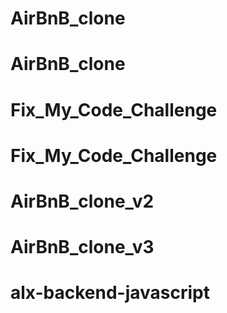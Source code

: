 # AirBnB_clone
# AirBnB_clone
# Fix_My_Code_Challenge
# Fix_My_Code_Challenge
# AirBnB_clone_v2
# AirBnB_clone_v3
# alx-backend-javascript
